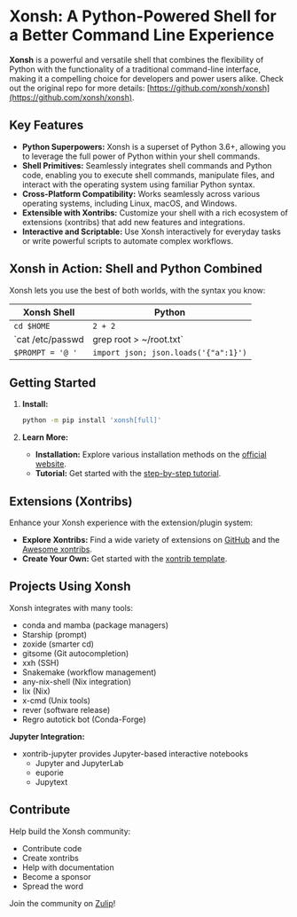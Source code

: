 # Xonsh: A Python-Powered Shell for a Better Command Line Experience

**Xonsh** is a powerful and versatile shell that combines the flexibility of Python with the functionality of a traditional command-line interface, making it a compelling choice for developers and power users alike.  Check out the original repo for more details: [https://github.com/xonsh/xonsh](https://github.com/xonsh/xonsh).

## Key Features

*   **Python Superpowers:** Xonsh is a superset of Python 3.6+, allowing you to leverage the full power of Python within your shell commands.
*   **Shell Primitives:**  Seamlessly integrates shell commands and Python code, enabling you to execute shell commands, manipulate files, and interact with the operating system using familiar Python syntax.
*   **Cross-Platform Compatibility:** Works seamlessly across various operating systems, including Linux, macOS, and Windows.
*   **Extensible with Xontribs:**  Customize your shell with a rich ecosystem of extensions (xontribs) that add new features and integrations.
*   **Interactive and Scriptable:**  Use Xonsh interactively for everyday tasks or write powerful scripts to automate complex workflows.

## Xonsh in Action: Shell and Python Combined

Xonsh lets you use the best of both worlds, with the syntax you know:

| **Xonsh Shell**                         | **Python**                                  |
| ---------------------------------------- | ------------------------------------------- |
| `cd $HOME`                             | `2 + 2`                                     |
| `cat /etc/passwd | grep root > ~/root.txt` | `var = "hello".upper()`                    |
| `$PROMPT = '@ '`                        | `import json; json.loads('{"a":1}')`         |

## Getting Started

1.  **Install:**

    ```bash
    python -m pip install 'xonsh[full]'
    ```

2.  **Learn More:**

    *   **Installation:** Explore various installation methods on the [official website](https://xon.sh/contents.html#installation).
    *   **Tutorial:** Get started with the [step-by-step tutorial](https://xon.sh/tutorial.html).

## Extensions (Xontribs)

Enhance your Xonsh experience with the extension/plugin system:

*   **Explore Xontribs:** Find a wide variety of extensions on [GitHub](https://github.com/topics/xontrib) and the [Awesome xontribs](https://github.com/xonsh/awesome-xontribs).
*   **Create Your Own:** Get started with the [xontrib template](https://github.com/xonsh/xontrib-template).

## Projects Using Xonsh

Xonsh integrates with many tools:

*   conda and mamba (package managers)
*   Starship (prompt)
*   zoxide (smarter cd)
*   gitsome (Git autocompletion)
*   xxh (SSH)
*   Snakemake (workflow management)
*   any-nix-shell (Nix integration)
*   lix (Nix)
*   x-cmd (Unix tools)
*   rever (software release)
*   Regro autotick bot (Conda-Forge)

**Jupyter Integration:**

*   xontrib-jupyter provides Jupyter-based interactive notebooks
    *   Jupyter and JupyterLab
    *   euporie
    *   Jupytext

## Contribute

Help build the Xonsh community:

*   Contribute code
*   Create xontribs
*   Help with documentation
*   Become a sponsor
*   Spread the word

Join the community on [Zulip](https://xonsh.zulipchat.com/)!